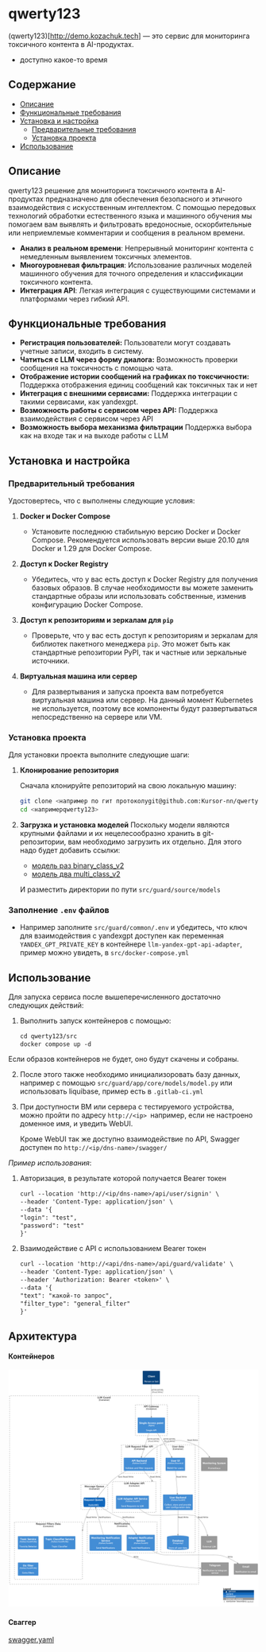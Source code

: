 # qwerty123

(qwerty123)[http://demo.kozachuk.tech]  — это сервис для мониторинга токсичного контента в AI-продуктах.
- доступно какое-то время

## Содержание

- [Описание](#описание)
- [Функциональные требования](#функциональные-требования)
- [Установка и настройка](#установка-и-настройка)
  - [Предварительные требования](#предварительные-требования)
  - [Установка проекта](#установка-проекта)
- [Использование](#использование)

## Описание

qwerty123 решение для мониторинга токсичного контента в AI-продуктах предназначено для обеспечения безопасного и этичного взаимодействия с искусственным интеллектом. С помощью передовых технологий обработки естественного языка и машинного обучения мы помогаем вам выявлять и фильтровать вредоносные, оскорбительные или неприемлемые комментарии и сообщения в реальном времени.

- **Анализ в реальном времени**: Непрерывный мониторинг контента с немедленным выявлением токсичных элементов.
- **Многоуровневая фильтрация**: Использование различных моделей машинного обучения для точного определения и классификации токсичного контента.
- **Интеграция API**: Легкая интеграция с существующими системами и платформами через гибкий API.

## Функциональные требования

- **Регистрация пользователей:** Пользователи могут создавать учетные записи, входить в систему.
- **Чатиться с LLM через форму диалога:** Возможность проверки сообщения на токсичность с помощью чата.
- **Отображение истории сообщений на графиках по токсчичности:** Поддержка отображения единиц сообщений как токсичных так и нет
- **Интеграция с внешними сервисами:** Поддержка интеграции с такими сервисами, как yandexgpt.
- **Возможность работы с сервисом через API:** Поддержка взаимодействия с сервисом через API
- **Возможность выбора механизма фильтрации** Поддержка выбора как на входе так и на выходе работы с LLM

## Установка и настройка

### Предварительный требования

Удостовертесь, что с выполнены следующие условия:

1. **Docker и Docker Compose**
   - Установите последнюю стабильную версию Docker и Docker Compose. Рекомендуется использовать версии выше 20.10 для Docker и 1.29 для Docker Compose.

2. **Доступ к Docker Registry**
   - Убедитесь, что у вас есть доступ к Docker Registry для получения базовых образов. В случае необходимости вы можете заменить стандартные образы или использовать собственные, изменив конфигурацию Docker Compose.

3. **Доступ к репозиториям и зеркалам для `pip`**
   - Проверьте, что у вас есть доступ к репозиториям и зеркалам для библиотек пакетного менеджера `pip`. Это может быть как стандартные репозитории PyPI, так и частные или зеркальные источники.

4. **Виртуальная машина или сервер**
   - Для развертывания и запуска проекта вам потребуется виртуальная машина или сервер. На данный момент Kubernetes не используется, поэтому все компоненты будут развертываться непосредственно на сервере или VM.

### Установка проекта

Для установки проекта выполните следующие шаги:

1. **Клонирование репозитория**

   Сначала клонируйте репозиторий на свою локальную машину:
   ```bash
   git clone <например по гит протоколуgit@github.com:Kursor-nn/qwerty123.git>
   cd <напримерqwerty123>
   ```

2. **Загрузка и установка моделей**
    Поскольку модели являются крупными файлами и их нецелесообразно хранить в git-репозитории, вам необходимо загрузить их отдельно. Для этого надо будет добавить ссылки:
    - [модель раз binary_class_v2](https://drive.google.com/drive/u/0/folders/1TAUbt-5WsgVlikBKvrr37_hMQfqlmIvZ)
    - [модель два multi_class_v2](https://drive.google.com/drive/u/0/folders/1cldfOs5R2_1aileYEbRkyGo3gb9aBAJ5)

    И разместить директории по пути `src/guard/source/models`

### Заполнение `.env` файлов

- Например заполните `src/guard/common/.env` и убедитесь, что ключ для взаимодействия с yandexgpt доступен как переменная `YANDEX_GPT_PRIVATE_KEY` в контейнере `llm-yandex-gpt-api-adapter`, пример можно увидеть, в `src/docker-compose.yml`

## Использование

Для запуска сервиса после вышеперечисленного достаточно следующих действий:

1. Выполнить запуск контейнеров с помощью:
    ```
    cd qwerty123/src
    docker compose up -d
    ```
Если образов контейнеров не будет, оно будут скачены и собраны.

2. После этого также необходимо инициализоровать базу данных, например с помощью `src/guard/app/core/models/model.py` или использовать liquibase, пример есть в `.gitlab-ci.yml`

3. При доступности ВМ или сервера с тестируемого устройства, можно пройти по адресу `http://<ip> `например, если не настроено доменное имя, и уведить WebUI.

    Кроме WebUI так же доступно взаимодействие по API, Swagger доступен по `http://<ip/dns-name>/swagger/`

*Пример использования*:
1. Авторизация, в результате которой получается Bearer токен
    ```
    curl --location 'http://<ip/dns-name>/api/user/signin' \
    --header 'Content-Type: application/json' \
    --data '{
    "login": "test",
    "password": "test"
    }'
    ```
2. Взаимодействие с API с использованием Bearer токен
    ```
    curl --location 'http://<api/dns-name>/api/guard/validate' \
    --header 'Content-Type: application/json' \
    --header 'Authorization: Bearer <token>' \
    --data '{
    "text": "какой-то запрос",
    "filter_type": "general_filter"
    }'
    ```

## Архитектура
#### Контейнеров
![1_container.png](src%2Fdocs%2Farch%2F2_container%2F1_container.png)
#### Сваггер
[swagger.yaml](src%2Fdocs%2Fswagger.yaml)

